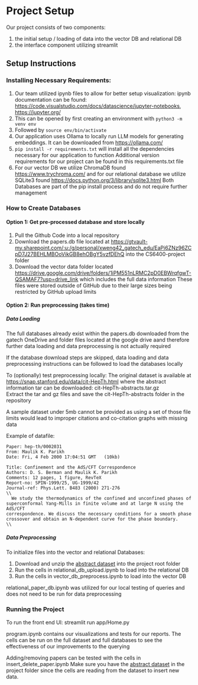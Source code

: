 # Project Setup
Our project consists of two components:  
1. the initial setup / loading of data into the vector DB and relational DB
2. the interface component utilizing streamlit

## Setup Instructions

### Installing Necessary Requirements:
1. Our team utilized ipynb files to allow for better setup visualization: ipynb documentation can be found: https://code.visualstudio.com/docs/datascience/jupyter-notebooks, https://jupyter.org/
2. This can be opened by first creating an environment with `python3 -m venv env` <br>
3. Followed by `source env/bin/activate` <br>
4. Our application uses Ollama to locally run LLM models for generating embeddings. It can be downloaded from https://ollama.com/
5. `pip install -r requirements.txt` will install all the dependencies necessary for our application to function
    Additional version requirements for our project can be found in this requirements.txt file
6. For our vector DB we utilize ChromaDB found https://www.trychroma.com/ and for our relational database we utilize SQLite3 found https://docs.python.org/3/library/sqlite3.html
   Both Databases are part of the pip install process and do not require further management
   
### How to Create Databases
#### Option 1: Get pre-processed database and store locally
1. Pull the Github Code into a local repository
2. Download the papers.db file located at https://gtvault-my.sharepoint.com/:u:/g/personal/xweng42_gatech_edu/EaPi6ZNz96ZCpD7J27BEHLMBOoVikGB8ehOBgY5vzfDEhQ into the CS6400-project folder
3. Download the vector data folder located https://drive.google.com/drive/folders/1iPM551nLRMC2pD0EBWrqfgwT-QSAMAF7?usp=drive_link which includes the full data information
   These files were stored outside of GitHub due to their large sizes being restricted by GitHub upload limits
#### Option 2: Run preprocessing (takes time)
##### Data Loading

The full databases already exist within the papers.db downloaded from the gatech OneDrive and folder files located at the google drive aand therefore further data loading and data preprocessing is not actually required

If the database download steps are skipped, data loading and data preprocessing instructions can be followed to load the databases locally
  
To (optionally) test preprocessing locally:
The original dataset is available at https://snap.stanford.edu/data/cit-HepTh.html where the abstract information tar can be downloaded: cit-HepTh-abstracts.tar.gz  
Extract the tar and gz files and save the cit-HepTh-abstracts folder in the 
repository

A sample dataset under 5mb cannot be provided as using a set of those file limits would lead to improper citations and co-citation graphs with missing data

Example of datafile:
```
Paper: hep-th/0002031
From: Maulik K. Parikh 
Date: Fri, 4 Feb 2000 17:04:51 GMT   (10kb)

Title: Confinement and the AdS/CFT Correspondence
Authors: D. S. Berman and Maulik K. Parikh
Comments: 12 pages, 1 figure, RevTeX
Report-no: SPIN-1999/25, UG-1999/42
Journal-ref: Phys.Lett. B483 (2000) 271-276
\\
  We study the thermodynamics of the confined and unconfined phases of
superconformal Yang-Mills in finite volume and at large N using the AdS/CFT
correspondence. We discuss the necessary conditions for a smooth phase
crossover and obtain an N-dependent curve for the phase boundary.
\\
```
##### Data Preprocessing

To initialize files into the vector and relational Databases:
1. Download and unzip the [abstract dataset](https://snap.stanford.edu/data/cit-HepTh-abstracts.tar.gz) into the project root folder
2. Run the cells in relational_db_upload.ipynb to load into the relational DB
3. Run the cells in vector_db_preprocess.ipynb to load into the vector DB

relational_paper_db.ipynb was utilized for our local testing of queries and does not need to be run for data preprocessing


### Running the Project

To run the front end UI:
streamlit run app/Home.py

program.ipynb contains our visualizations and tests for our reports. The cells can be run on the full dataset and full databases to see the effectiveness of our improvements to the querying

Adding/removing papers can be tested with the cells in insert_delete_paper.ipynb
Make sure you have the [abstract dataset](https://snap.stanford.edu/data/cit-HepTh-abstracts.tar.gz) in the project folder since the cells are reading from the dataset to insert new data. 





